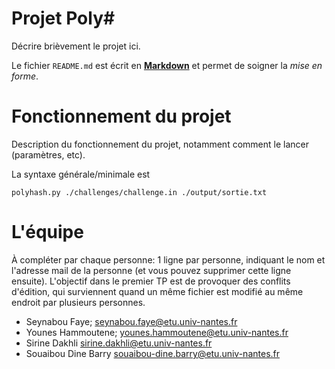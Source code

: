 Projet Poly#
============

Décrire brièvement le projet ici.

Le fichier `README.md` est écrit en [**Markdown**](https://docs.github.com/en/get-started/writing-on-github/getting-started-with-writing-and-formatting-on-github/basic-writing-and-formatting-syntax) et permet de soigner la _mise en forme_.

Fonctionnement du projet
========================

Description du fonctionnement du projet, notamment comment le lancer (paramètres, etc).

La syntaxe générale/minimale est

    polyhash.py ./challenges/challenge.in ./output/sortie.txt

L'équipe
========

À compléter par chaque personne: 1 ligne par personne, indiquant le nom et l'adresse mail de la personne (et vous pouvez supprimer cette ligne ensuite). L'objectif dans le premier TP est de provoquer des conflits d'édition, qui surviennent quand un même fichier est modifié au même endroit par plusieurs personnes.

- Seynabou Faye; seynabou.faye@etu.univ-nantes.fr
- Younes Hammoutene; younes.hammoutene@etu.univ-nantes.fr
- Sirine Dakhli sirine.dakhli@etu.univ-nantes.fr
- Souaibou Dine Barry souaibou-dine.barry@etu.univ-nantes.fr 
